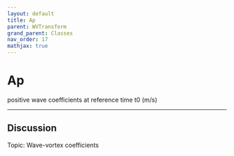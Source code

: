 ```yaml
---
layout: default
title: Ap
parent: WVTransform
grand_parent: Classes
nav_order: 17
mathjax: true
---
```


#  Ap

positive wave coefficients at reference time t0 (m/s)


---

## Discussion
Topic: Wave-vortex coefficients
